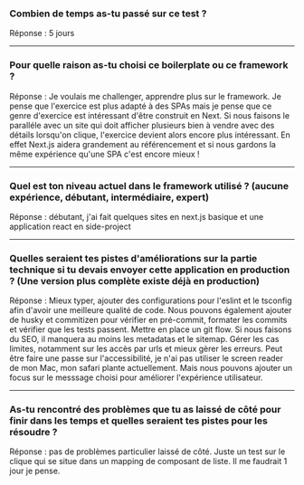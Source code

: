 ### Combien de temps as-tu passé sur ce test ?

Réponse : 5 jours

---

### Pour quelle raison as-tu choisi ce boilerplate ou ce framework ?

Réponse : Je voulais me challenger, apprendre plus sur le framework. Je pense que l'exercice est plus adapté à des SPAs mais je pense que ce genre d'exercice est intéressant d'être construit en Next. Si nous faisons le paralléle avec un site qui doit afficher plusieurs bien à vendre avec des détails lorsqu'on clique, l'exercice devient alors encore plus intéressant. En effet Next.js aidera grandement au référencement et si nous gardons la même expérience qu'une SPA c'est encore mieux !

---

### Quel est ton niveau actuel dans le framework utilisé ? (aucune expérience, débutant, intermédiaire, expert)

Réponse : débutant, j'ai fait quelques sites en next.js basique et une application react en side-project

---

### Quelles seraient tes pistes d'améliorations sur la partie technique si tu devais envoyer cette application en production ? (Une version plus complète existe déjà en production)

Réponse : Mieux typer, ajouter des configurations pour l'eslint et le tsconfig afin d'avoir une meilleure qualité de code. 
Nous pouvons également ajouter de husky et commitizen pour vérifier en pré-commit, formater les commits et vérifier que les tests passent.
Mettre en place un git flow. 
Si nous faisons du SEO, il manquera au moins les metadatas et le sitemap. 
Gérer les cas limites, notamment sur les accès par urls et mieux gèrer les erreurs.
Peut être faire une passe sur l'accessibilité, je n'ai pas utiliser le screen reader de mon Mac, mon safari plante actuellement. Mais nous pouvons ajouter un focus sur le messsage choisi pour améliorer l'expérience utilisateur.

---

### As-tu rencontré des problèmes que tu as laissé de côté pour finir dans les temps et quelles seraient tes pistes pour les résoudre ?

Réponse : pas de problèmes particulier laissé de côté. Juste un test sur le clique qui se situe dans un mapping de composant de liste. Il me faudrait 1 jour je pense.
